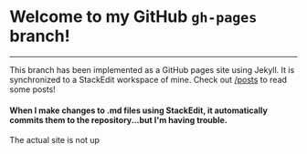 # Welcome to my GitHub `gh-pages` branch!

---

This branch has been implemented as a GitHub pages site using Jekyll. 
It is synchronized to a StackEdit workspace of mine.
Check out [/posts](/posts) to read some posts!

#### When I make changes to .md files using StackEdit, it automatically commits them to the repository...but I'm having trouble.

The actual site is not up
<!--stackedit_data:
eyJoaXN0b3J5IjpbLTk1MDkzMDE3NCw1ODgxOTIzMjIsMTI4Mz
Y0ODI0MV19
-->